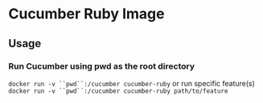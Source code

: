 # Cucumber Ruby Image

## Usage

### Run Cucumber using pwd as the root directory
`docker run -v ``pwd``:/cucumber cucumber-ruby`
or run specific feature(s)
`docker run -v ``pwd``:/cucumber cucumber-ruby path/to/feature`
